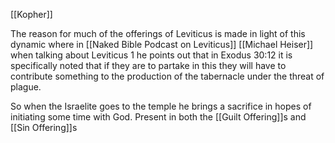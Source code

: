 [[Kopher]]

The reason for much of the offerings of Leviticus is made in light of this dynamic where in [[Naked Bible Podcast on Leviticus]] [[Michael Heiser]] when talking about Leviticus 1 he points out that in Exodus 30:12 it is specifically noted that if they are to partake in this they will have to contribute something to the production of the tabernacle under the threat of plague.

So when the Israelite goes to the temple he brings a sacrifice in hopes of initiating some time with God.
Present in both the [[Guilt Offering]]s and [[Sin Offering]]s 